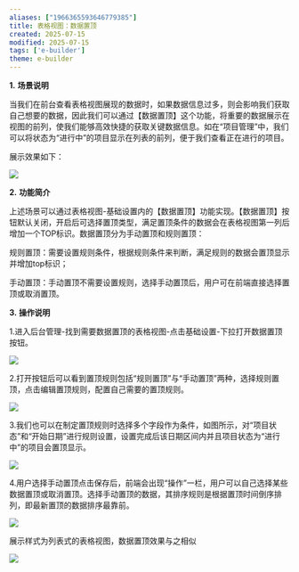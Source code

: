 ```yaml
---
aliases: ["1966365593646779385"]
title: 表格视图：数据置顶
created: 2025-07-15
modified: 2025-07-15
tags: ['e-builder']
theme: e-builder
---
```


**1.** **场景说明**

当我们在前台查看表格视图展现的数据时，如果数据信息过多，则会影响我们获取自己想要的数据，因此我们可以通过【数据置顶】这个功能，将重要的数据展示在视图的前列，使我们能够高效快捷的获取关键数据信息。如在“项目管理”中，我们可以将状态为“进行中”的项目显示在列表的前列，便于我们查看正在进行的项目。

展示效果如下：

![](c7d920283a78858c51416346ba005536.jpg)

**2.** **功能简介**

上述场景可以通过表格视图-基础设置内的【数据置顶】功能实现。【数据置顶】按钮默认关闭，开启后可选择置顶类型，满足置顶条件的数据会在表格视图第一列后增加一个TOP标识。数据置顶分为手动置顶和规则置顶：

规则置顶：需要设置规则条件，根据规则条件来判断，满足规则的数据会置顶显示并增加top标识；

手动置顶：手动置顶不需要设置规则，选择手动置顶后，用户可在前端直接选择置顶或取消置顶。

**3.** **操作说明**

1.进入后台管理-找到需要数据置顶的表格视图-点击基础设置-下拉打开数据置顶按钮。

![](0f29be73514ef045788c2627e50fb4e2.jpg)

2.打开按钮后可以看到置顶规则包括“规则置顶”与“手动置顶”两种，选择规则置顶，点击编辑置顶规则，配置自己需要的置顶规则。

![](03c78269cff51563e2f29142d74bad1a.jpg)

3.我们也可以在制定置顶规则时选择多个字段作为条件，如图所示，对“项目状态”和“开始日期”进行规则设置，设置完成后该日期区间内并且项目状态为“进行中”的项目会置顶显示。

![](1b2f97b48e13adbeb543b1c888629a49.jpg)

4.用户选择手动置顶点击保存后，前端会出现“操作”一栏，用户可以自己选择某些数据置顶或取消置顶。选择手动置顶的数据，其排序规则是根据置顶时间倒序排列，即最新置顶的数据排序最靠前。

![](e3a2ba6bf0cdbf44c7af5174697092f8.jpg)

展示样式为列表式的表格视图，数据置顶效果与之相似

![](c798d3a64c5bd9557aecbdd2d85a72d0.jpg)